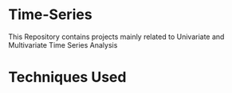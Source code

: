 # Time-Series

This Repository contains projects mainly related to Univariate and Multivariate Time Series Analysis





# Techniques Used
